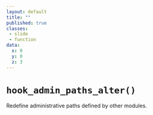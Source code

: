 ```yaml
---
layout: default
title: ""
published: true
classes:
 - slide
 - function
data:
  x: 0
  y: 0
  z: 3
---
```


<h1><code>hook_admin_paths_alter()</code></h1>

Redefine administrative paths defined by other modules.

